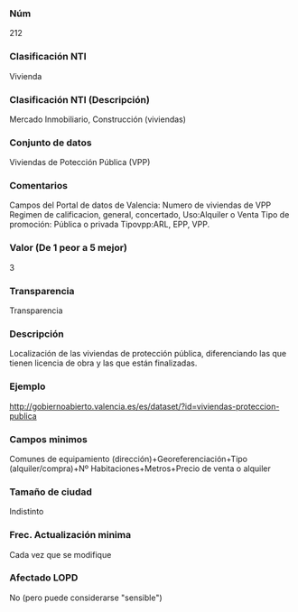 ### Núm
212
### Clasificación NTI
Vivienda
### Clasificación NTI (Descripción)
Mercado Inmobiliario, Construcción (viviendas)
### Conjunto de datos
Viviendas de Potección Pública (VPP)
### Comentarios
Campos del Portal de datos de Valencia: Numero de viviendas de VPP
 Regimen de calificacion, general, concertado, Uso:Alquiler o Venta
Tipo de promoción: Pública o privada
Tipovpp:ARL, EPP, VPP.
### Valor (De 1 peor a 5 mejor)
3
### Transparencia
Transparencia
### Descripción
Localización de las viviendas de protección pública, diferenciando las que tienen licencia de obra y las que están finalizadas.
### Ejemplo
http://gobiernoabierto.valencia.es/es/dataset/?id=viviendas-proteccion-publica
### Campos minimos
Comunes de equipamiento (dirección)+Georeferenciación+Tipo (alquiler/compra)+Nº Habitaciones+Metros+Precio de venta o alquiler
### Tamaño de ciudad
Indistinto
### Frec. Actualización minima
Cada vez que se modifique 
### Afectado LOPD
No (pero puede considerarse "sensible")
